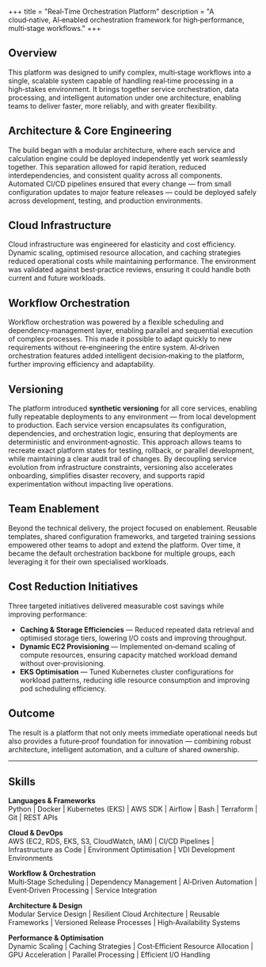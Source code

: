 +++
title = "Real‑Time Orchestration Platform"
description = "A cloud‑native, AI‑enabled orchestration framework for high‑performance, multi‑stage workflows."
+++

## Overview
This platform was designed to unify complex, multi‑stage workflows into a single, scalable system capable of handling real‑time processing in a high‑stakes environment. It brings together service orchestration, data processing, and intelligent automation under one architecture, enabling teams to deliver faster, more reliably, and with greater flexibility.

## Architecture & Core Engineering
The build began with a modular architecture, where each service and calculation engine could be deployed independently yet work seamlessly together. This separation allowed for rapid iteration, reduced interdependencies, and consistent quality across all components. Automated CI/CD pipelines ensured that every change — from small configuration updates to major feature releases — could be deployed safely across development, testing, and production environments.

## Cloud Infrastructure
Cloud infrastructure was engineered for elasticity and cost efficiency. Dynamic scaling, optimised resource allocation, and caching strategies reduced operational costs while maintaining performance. The environment was validated against best‑practice reviews, ensuring it could handle both current and future workloads.

## Workflow Orchestration
Workflow orchestration was powered by a flexible scheduling and dependency‑management layer, enabling parallel and sequential execution of complex processes. This made it possible to adapt quickly to new requirements without re‑engineering the entire system. AI‑driven orchestration features added intelligent decision‑making to the platform, further improving efficiency and adaptability.

## Versioning
The platform introduced **synthetic versioning** for all core services, enabling fully repeatable deployments to any environment — from local development to production. Each service version encapsulates its configuration, dependencies, and orchestration logic, ensuring that deployments are deterministic and environment‑agnostic. This approach allows teams to recreate exact platform states for testing, rollback, or parallel development, while maintaining a clear audit trail of changes. By decoupling service evolution from infrastructure constraints, versioning also accelerates onboarding, simplifies disaster recovery, and supports rapid experimentation without impacting live operations.

## Team Enablement
Beyond the technical delivery, the project focused on enablement. Reusable templates, shared configuration frameworks, and targeted training sessions empowered other teams to adopt and extend the platform. Over time, it became the default orchestration backbone for multiple groups, each leveraging it for their own specialised workloads.

## Cost Reduction Initiatives
Three targeted initiatives delivered measurable cost savings while improving performance:
- **Caching & Storage Efficiencies** — Reduced repeated data retrieval and optimised storage tiers, lowering I/O costs and improving throughput.
- **Dynamic EC2 Provisioning** — Implemented on‑demand scaling of compute resources, ensuring capacity matched workload demand without over‑provisioning.
- **EKS Optimisation** — Tuned Kubernetes cluster configurations for workload patterns, reducing idle resource consumption and improving pod scheduling efficiency.

## Outcome
The result is a platform that not only meets immediate operational needs but also provides a future‑proof foundation for innovation — combining robust architecture, intelligent automation, and a culture of shared ownership.

---

## Skills

**Languages & Frameworks**  
Python | Docker | Kubernetes (EKS) | AWS SDK | Airflow | Bash | Terraform | Git | REST APIs

**Cloud & DevOps**  
AWS (EC2, RDS, EKS, S3, CloudWatch, IAM) | CI/CD Pipelines | Infrastructure as Code | Environment Optimisation | VDI Development Environments

**Workflow & Orchestration**  
Multi‑Stage Scheduling | Dependency Management | AI‑Driven Automation | Event‑Driven Processing | Service Integration

**Architecture & Design**  
Modular Service Design | Resilient Cloud Architecture | Reusable Frameworks | Versioned Release Processes | High‑Availability Systems

**Performance & Optimisation**  
Dynamic Scaling | Caching Strategies | Cost‑Efficient Resource Allocation | GPU Acceleration | Parallel Processing | Efficient I/O Handling